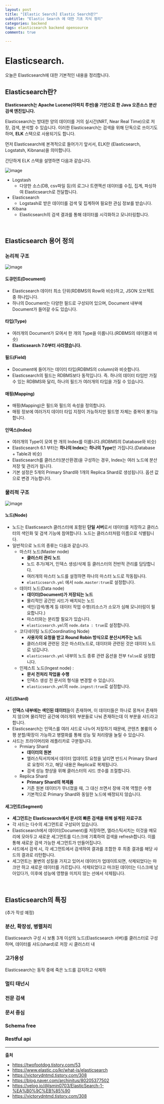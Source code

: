```yaml
---
layout: post
title: "[Elastic Search] Elastic Search란?"
subtitle: "Elastic Search 에 대한 기초 지식 정리"
categories: backend
tags: elasticsearch backend opensource 
comments: true

---
```


# Elasticsearch.

오늘은 Elasticsearch에 대한 기본적인 내용을 정리합니다.

## Elasticsearch란?

**Elasticsearch는 Apache Lucene(아파치 루씬)을 기반으로 한 Java 오픈소스 분산 검색 엔진입니다.**

Elasticsearch는 방대한 양의 데이터를 거의 실시간(NRT, Near Real Time)으로 저장, 검색, 분석할 수 있습니다. 이러한 Elasticsearch는 검색을 위해 단독으로 쓰이기도 하며, **ELK** 스택으로 사용되기도 합니다.

먼저 Elasticsearch에 본격적으로 들어가기 앞서서, ELK란 (Elasticsearch, Logstatsh, Kibnana)을 의미합니다.

간단하게 ELK 스택을 설명하면 다음과 같습니다.

![image](https://user-images.githubusercontent.com/42582516/99964448-9e7a5280-2dd6-11eb-9bdc-1ae7cf9f2498.png)


- Logstash
  - 다양한 소스(DB, csv파일 등)의 로그나 트랜잭션 데이터를 수집, 집계, 파싱하여 Elasticsearch로 전달합니다.
- Elasticsearch
  - Logstash로 받은 데이터를 검색 및 집계하여 필요한 관심 정보를 받습니다.
- Kibana
  - Elasticsearch의 검색 결과를 통해 데이터를 시각화하고 모니터링합니다.

<br/>

## Elasticsearch 용어 정의

### 논리적 구조

![image](https://user-images.githubusercontent.com/42582516/99964489-b05bf580-2dd6-11eb-9962-78eae078e84b.png)

#### 도큐먼트(Document)
  - Elasticsearch 데이터 최소 단위(RDBMS의 Row와 비슷)하고, JSON 오브젝트 중 하나입니다.
  - 하나의 Document는 다양한 필드로 구성되어 있으며, Document 내부에 Document가 들어갈 수도 있습니다.
  
#### 타입(Type)
  - 여러개의 Document가 모여서 한 개의 Type을 이룹니다.(RDBMS의 테이블과 비슷)
  - **Elasticsearch 7.0부터 사라졌습니다.**

#### 필드(Field)
  - Document에 들어가는 데이터 타입(RDBMS의 column)와 비슷합니다. 
  - Elasticsearch의 필드는 RDBMS보다 동적입니다. 즉. 하나의 데이터 타임만 가질 수 있는 RDBMS와 달리, 하나의 필드가 여러개의 타입을 가질 수 있습니다.  

#### 매핑(Mapping)
  - 매핑(Mapping)은 필드와 필드의 속성을 정의합니다.
  - 매핑 정보에 여러가지 데이터 타입 지정이 가능하지만 필드명 자체는 중복이 불가능합니다.

#### 인덱스(Index)
  - 여러개의 Type이 모여 한 개의 Index를 이룹니다.(RDBMS의 Database와 비슷)
  - Elasticsearch 6.1 부터는 **하나의 Index**는 **하나의 Type**만 가집니다.(Database + Table과 비슷)
  - Elasticsearch를 클러스터(분산환경)을 구성하는 경우, Index는 여러 노드에 분산 저장 및 관리가 됩니다.
  - 기본 설정은 5개의 Primary Shard와 1개의 Replica Shard로 생성됩니다. 옵션 값으로 변경 가능합니다.


### 물리적 구조

![image](https://user-images.githubusercontent.com/42582516/99964072-15fbb200-2dd6-11eb-9485-1887247ebdb4.png)

#### 노드(Node)
  - 노드는 Elasticsearch 클러스터에 포함된 **단일 서버**로서 데이터를 저장하고 클러스터의 색인화 및 검색 기능에 참여합니다. 노드는 클러스터처럼 이름으로 식별됩니다.
  - 일반적으로 노드의 종류는 다음과 같습니다.
    - 마스터 노드(Master node)
      - **클러스터 관리 노드**
      - 노드 추가/제거, 인덱스 생성/삭제 등 클러스터의 전반적 관리를 담당합니다.
      - 여러개의 마스터 노드를 설정하면 하나의 마스터 노드로 작동됩니다.
      - `elasticsearch.yml` 에서 `node.master:true`로 설정합니다.
    - 데이터 노드(Data node)
      - **데이터(Document)가 저장되는 노드**
      - 물리적인 공간인 샤드가 배치되는 노드
      - 색인/검색/통계 등 데이터 작업 수행(리소스가 소모가 심해 모니터링이 필요합니다.)
      - 마스터와는 분리할 필요가 있습니다.
      - `elasticsearch.yml`의 `node.data : true`로 설정합니다.
    - 코디네이팅 노드(Coordinating Node)
      - **사용자의 요청을 받고 Round Robin 방식으로 분산시켜주는 노드**
      - 클러스터에 관련된 것은 마스터노드로, 데이터와 관련된 것은 데이터 노드로 넘깁니다.
      - `elasticsearch.yml` 내부의 노드 종류 관련 옵션을 전부 `false`로 설정합니다.
    - 인제스트 노드(Ingest node) : 
      - **문서 전처리 작업을 수행**
      - 인덱스 생성 전 문서의 형식을 변경할 수 있습니다.
      - `elasticsearch.yml`의 `node.ingest:true`로 설정합니다.

#### 샤드(Shard)
  - **인덱스 내부에는 색인된 데이터**들이 존재하며, 이 데이터들은 하나로 뭉쳐서 존재하지 않으며 물리적인 공간에 여러개의 부분들로 나눠 존재하는데 이 부분을 샤드라고 합니다.
  - Elasticsearch는 인덱스를 여러 샤드로 나누어 저장하기 때문에, 콘텐츠 볼륨의 수평 분할/확장이 가능하고 병렬화를 통해 성능 및 처리량을 늘릴 수 있습니다.
  - 샤드는 프라이머리와 레플리카로 구분됩니다.
    - Prmiary Shard
      - **데이터의 원본**
      - 엘러스틱서치에서 데이터 업데이트 요청을 날리면 반드시 Primary Shard로 요청이 가고, 해당 내용은 Replica로 복제됩니다.
      - 검색 성능 향샹을 위해 클러스터의 샤드 갯수를 조절합니다.
    - Replica Shard
      - **Primary Shard의 복제품**
      - 기존 원본 데이터가 무너졌을 때, 그 대신 쓰면서 장애 극복 역할은 수행
      - 기본적으로 Primary Shard와 동일한 노드에 배정되지 않습니다.

#### 세그먼트(Segment)
  - **세그먼트는 Elasticsearch에서 문서의 빠른 검색을 위해 설계된 자료구조**
  - 각 샤드는 다수의 세그먼트로 구성되어 있습니다.
  - Elasticsearch에서 데이터(Document)를 저장하면, 엘라스틱서치는 이것을 메모리에 모아두고 새로운 세그먼트를 디스크에 기록하여 검색을 refresh합니다. 이를 통해 새로운 검색 가능한 세그먼트가 만들어집니다.
  - 샤드에서 검색 시, 각 세그먼트에서 검색하여 결과를 조합한 후 최종 결과를 해당 샤드의 결과로 리턴합니다.
  - 세그먼트는 불변의 성질을 가지고 있어서 데이터가 업데이트되면, 삭제되었다는 마크만 하고 새로운 데이터를 가르킵니다. 삭제되었다고 마크된 데이터는 디스크에 남아있다가, 이후에 성능에 영향을 미치지 않는 선에서 삭제됩니다.


<br/>

## Elasticsearch의 특징

(추가 작성 예정)

### 분산, 확장성, 병렬처리

Elasticsearch 구성 시 보통 3개 이상의 노드(Elasticsearch 서버)를 클러스터로 구성하며, 데이터를 샤드(shard)로 저장 시 클러스터 내


### 고가용성

Elasticsearch는 동작 중에 죽은 노드를 감지하고 삭제하

### 멀티 태넌시


### 전문 검색


### 문서 중심


### Schema free


### Restful api





---
**출처**
- https://twofootdog.tistory.com/53
- https://www.elastic.co/kr/what-is/elasticsearch
- https://victorydntmd.tistory.com/308
- https://blog.naver.com/archinitus/80205377502
- https://velog.io/@lsmin0703/ElasticSearch-1-%EA%B0%9C%EB%85%90
- https://victorydntmd.tistory.com/308


